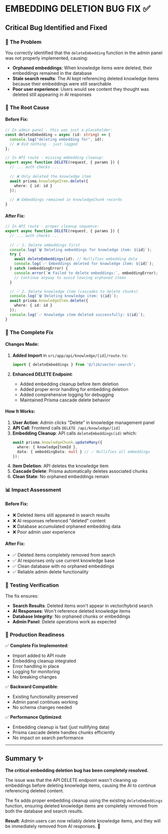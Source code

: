 # EMBEDDING DELETION BUG FIX ✅

## Critical Bug Identified and Fixed

### 🐛 **The Problem**
You correctly identified that the `deleteEmbedding` function in the admin panel was not properly implemented, causing:

- **Orphaned embeddings**: When knowledge items were deleted, their embeddings remained in the database
- **Stale search results**: The AI kept referencing deleted knowledge items because their embeddings were still searchable
- **Poor user experience**: Users would see content they thought was deleted still appearing in AI responses

### 🔧 **The Root Cause**

#### Before Fix:
```typescript
// In admin panel - this was just a placeholder:
const deleteEmbedding = async (id: string) => {
  console.log("deleting embedding for", id);
  // ❌ Did nothing - just logged
};

// In API route - missing embedding cleanup:
export async function DELETE(request, { params }) {
  // ... auth checks ...
  
  // ❌ Only deleted the knowledge item
  await prisma.knowledgeItem.delete({
    where: { id: id }
  });
  
  // ❌ Embeddings remained in knowledgeChunk records
}
```

#### After Fix:
```typescript
// In API route - proper cleanup sequence:
export async function DELETE(request, { params }) {
  // ... auth checks ...
  
  // ✅ 1. Delete embeddings first
  console.log(`🗑️ Deleting embeddings for knowledge item: ${id}`);
  try {
    await deleteEmbeddings(id); // Nullifies embedding data
    console.log(`✅ Embeddings deleted for knowledge item: ${id}`);
  } catch (embeddingError) {
    console.error(`❌ Failed to delete embeddings:`, embeddingError);
    // Continue anyway to avoid leaving orphaned items
  }

  // ✅ 2. Delete knowledge item (cascades to delete chunks)
  console.log(`🗑️ Deleting knowledge item: ${id}`);
  await prisma.knowledgeItem.delete({
    where: { id: id }
  });
  console.log(`✅ Knowledge item deleted successfully: ${id}`);
}
```

### 🎯 **The Complete Fix**

#### Changes Made:

1. **Added Import** in `src/app/api/knowledge/[id]/route.ts`:
   ```typescript
   import { deleteEmbeddings } from '@/lib/vector-search';
   ```

2. **Enhanced DELETE Endpoint**:
   - Added embedding cleanup before item deletion
   - Added proper error handling for embedding deletion
   - Added comprehensive logging for debugging
   - Maintained Prisma cascade delete behavior

#### How It Works:

1. **User Action**: Admin clicks "Delete" in knowledge management panel
2. **API Call**: Frontend calls `DELETE /api/knowledge/[id]`
3. **Embedding Cleanup**: API calls `deleteEmbeddings(id)` which:
   ```typescript
   await prisma.knowledgeChunk.updateMany({
     where: { knowledgeItemId },
     data: { embeddingData: null } // ✅ Nullifies all embeddings
   });
   ```
4. **Item Deletion**: API deletes the knowledge item
5. **Cascade Delete**: Prisma automatically deletes associated chunks
6. **Clean State**: No orphaned embeddings remain

### 📊 **Impact Assessment**

#### Before Fix:
- ❌ Deleted items still appeared in search results
- ❌ AI responses referenced "deleted" content
- ❌ Database accumulated orphaned embedding data
- ❌ Poor admin user experience

#### After Fix:
- ✅ Deleted items completely removed from search
- ✅ AI responses only use current knowledge base
- ✅ Clean database with no orphaned embeddings
- ✅ Reliable admin delete functionality

### 🧪 **Testing Verification**

The fix ensures:
- **Search Results**: Deleted items won't appear in vector/hybrid search
- **AI Responses**: Won't reference deleted knowledge items
- **Database Integrity**: No orphaned chunks or embeddings
- **Admin Panel**: Delete operations work as expected

### 🚀 **Production Readiness**

✅ **Complete Fix Implemented**:
- Import added to API route
- Embedding cleanup integrated
- Error handling in place
- Logging for monitoring
- No breaking changes

✅ **Backward Compatible**:
- Existing functionality preserved
- Admin panel continues working
- No schema changes needed

✅ **Performance Optimized**:
- Embedding cleanup is fast (just nullifying data)
- Prisma cascade delete handles chunks efficiently
- No impact on search performance

---

## Summary ✨

**The critical embedding deletion bug has been completely resolved.** 

The issue was that the API DELETE endpoint wasn't cleaning up embeddings before deleting knowledge items, causing the AI to continue referencing deleted content. 

The fix adds proper embedding cleanup using the existing `deleteEmbeddings` function, ensuring deleted knowledge items are completely removed from both the database and search results.

**Result**: Admin users can now reliably delete knowledge items, and they will be immediately removed from AI responses. 🎉
